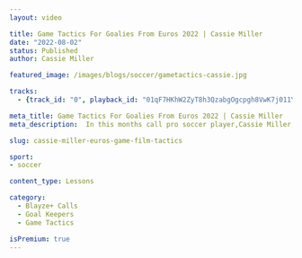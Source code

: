 ```yaml
---
layout: video

title: Game Tactics For Goalies From Euros 2022 | Cassie Miller
date: "2022-08-02"
status: Published
author: Cassie Miller

featured_image: /images/blogs/soccer/gametactics-cassie.jpg

tracks:
  - {track_id: "0", playback_id: "01qF7HKhW2ZyT8h3QzabgOgcpgh8VwK7j011Y51Wp02WL8", lesson_name: "Game Tactics For Goalies From Euros 2022 | Cassie Miller ", lesson_desc: "In this months call pro soccer player,Cassie Miller, shows highlights from games at the Euros and what keepers did well and what they could have improved."}

meta_title: Game Tactics For Goalies From Euros 2022 | Cassie Miller
meta_description:  In this months call pro soccer player,Cassie Miller, shows highlights from games at the Euros and what keepers did well and what they could have improved.

slug: cassie-miller-euros-game-film-tactics

sport:
- soccer

content_type: Lessons

category:
  - Blayze+ Calls
  - Goal Keepers
  - Game Tactics

isPremium: true
---
```

